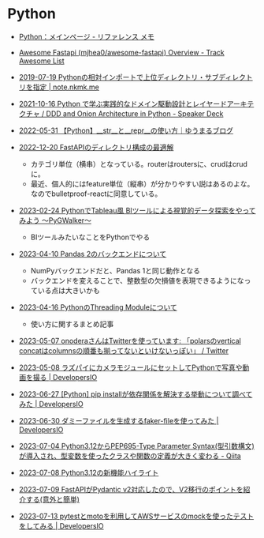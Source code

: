 # Python

- [Python：メインページ - リファレンス メモ](https://cercopes-z.com/Python/index.html)
- [Awesome Fastapi (mjhea0/awesome-fastapi) Overview - Track Awesome List](https://www.trackawesomelist.com/mjhea0/awesome-fastapi/readme/)

- [2019-07-19 Pythonの相対インポートで上位ディレクトリ・サブディレクトリを指定 | note.nkmk.me](https://note.nkmk.me/python-relative-import/)
- [2021-10-16 Python で学ぶ実践的なドメイン駆動設計とレイヤードアーキテクチャ / DDD and Onion Architecture in Python - Speaker Deck](https://speakerdeck.com/iktakahiro/ddd-and-onion-architecture-in-python)
- [2022-05-31 【Python】__str__と__repr__の使い方｜ゆうまるブログ](https://yumarublog.com/python/str-repr/)
- [2022-12-20 FastAPIのディレクトリ構成の最適解](https://zenn.dev/dencyu/articles/a94928b9ce45f7)
  - カテゴリ単位（横串）となっている。routerはroutersに、crudはcrudに。
  - 最近、個人的にはfeature単位（縦串）が分かりやすい説はあるのよな。なのでbulletproof-reactに同意している。
- [2023-02-24 PythonでTableau風 BIツールによる視覚的データ探索をやってみよう 〜PyGWalker〜](https://qiita.com/hima2b4/items/dfdfb77cf3a588f4131a)
  - BIツールみたいなことをPythonでやる
- [2023-04-10 Pandas 2のバックエンドについて](https://blog.amedama.jp/entry/pandas2-dtype-backend)
  - NumPyバックエンドだと、Pandas 1と同じ動作となる
  - バックエンドを変えることで、整数型の欠損値を表現できるようになっている点は大きいかも
- [2023-04-16 PythonのThreading Moduleについて](https://note.com/mega_gorilla/n/n101748d37b07)
  - 使い方に関するまとめ記事
- [2023-05-07 onoderaさんはTwitterを使っています: 「polarsのvertical concatはcolumnsの順番も揃ってないといけないっぽい」 / Twitter](https://twitter.com/0verfit/status/1655151985988091905?s=12&t=0nszgXsDXAd-L4WiCutIWg)
- [2023-05-08 ラズパイにカメラモジュールにセットしてPythonで写真や動画を撮る | DevelopersIO](https://dev.classmethod.jp/articles/raspberrypi-camera-freenove/)
- [2023-06-27 [Python] pip installが依存関係を解決する挙動について調べてみた | DevelopersIO](https://dev.classmethod.jp/articles/pip-requirements-resolve-dependency/)
- [2023-06-30 ダミーファイルを生成するfaker-fileを使ってみた | DevelopersIO](https://dev.classmethod.jp/articles/faker-file-for-generating-dummy-files/)
- [2023-07-04 Python3.12からPEP695-Type Parameter Syntax(型引数構文)が導入され、型変数を使ったクラスや関数の定義が大きく変わる - Qiita](https://qiita.com/junkmd/items/1aa7be17401cfebab92d)
- [2023-07-08 Python3.12の新機能ハイライト](https://zenn.dev/yosemat/articles/3e01d9d6a2d80c)
- [2023-07-09 FastAPIがPydantic v2対応したので、V2移行のポイントを紹介する(意外と簡単)](https://zenn.dev/tk_resilie/articles/fastapi0100_pydanticv2)
- [2023-07-13 pytestとmotoを利用してAWSサービスのmockを使ったテストをしてみる | DevelopersIO](https://dev.classmethod.jp/articles/pytest-moto-aws-service-mock/)
